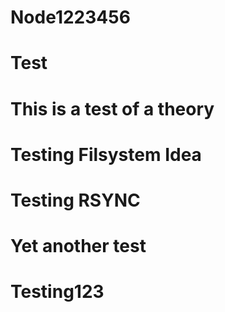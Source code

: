 # Node1223456
# Test
# This is a test of a theory
# Testing Filsystem Idea
# Testing RSYNC
# Yet another test
# Testing123
